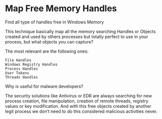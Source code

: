 # Map Free Memory Handles
Find all type of handles free in Windows Memory

This technique basically map all the memory searching Handles or Objects created and used by others processes but totally perfect to use in your process, but what objects you can capture?

The most relevant are the following ones:

    File Handles
    Windows Registry Handles
    Process Handles
    User Tokens
    Threads Handles

Why is useful for malware developers?

The security solutions like Antivirus or EDR are always searching for new process creation, file manipulation, creation of remote threads, registry values or key modification. And with this free objects created by another legit process we don’t need to do this considered malicious activities never.
